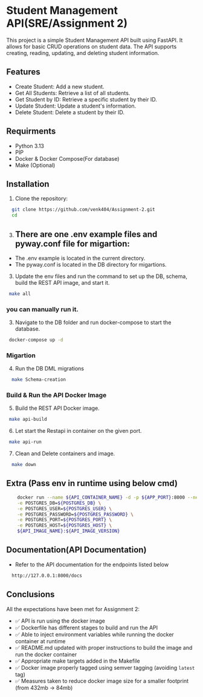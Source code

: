 
# Student Management API(SRE/Assignment 2)

This project is a simple Student Management API built using FastAPI. It allows for basic CRUD operations on student data. The API supports creating, reading, updating, and deleting student information.



## Features

- Create Student: Add a new student.
- Get All Students: Retrieve a list of all students.
- Get Student by ID: Retrieve a specific student by their ID.
- Update Student: Update a student's information.
- Delete Student: Delete a student by their ID.


## Requirments
- Python 3.13
- PIP
- Docker & Docker Compose(For database)
- Make (Optional)


## Installation
1) Clone the repository:

```bash
  git clone https://github.com/venk404/Assignment-2.git
  cd 
```
3) ## There are one .env example files and  pyway.conf file for migartion:

- The .env example is located in the current directory.
- The  pyway.conf is located in the DB directory for migartions.

3) Update the env files and run the command to set up the DB, schema, build the REST API image, and start it.
 ```bash
  make all
```
### you can manually run it.

3) Navigate to the DB folder and run docker-compose to start the database.
 ```bash
  docker-compose up -d
```

### Migartion
4) Run the DB DML migrations

```bash
  make Schema-creation
```

### Build & Run the API Docker Image

5) Build the REST API Docker image.
 ```bash
  make api-build
```

6) Let start the Restapi in container on the given port.
 ```bash
  make api-run
```

7) Clean and Delete containers and image.
```bash
  make down
``` 

## Extra (Pass env in runtime using below cmd)
```bash
	docker run --name ${API_CONTAINER_NAME} -d -p ${APP_PORT}:8000 --network ${DOCKER_NETWORK} \
	-e POSTGRES_DB=${POSTGRES_DB} \
	-e POSTGRES_USER=${POSTGRES_USER} \
	-e POSTGRES_PASSWORD=${POSTGRES_PASSWORD} \
	-e POSTGRES_PORT=${POSTGRES_PORT} \
	-e POSTGRES_HOST=${POSTGRES_HOST} \
	${API_IMAGE_NAME}:${API_IMAGE_VERSION}
```

## Documentation(API Documentation)

- Refer to the API documentation for the endpoints listed below
```bash
  http://127.0.0.1:8000/docs
```


## Conclusions

All the expectations have been met for Assignment 2:

- ✅ API is run using the docker image  
- ✅ Dockerfile has different stages to build and run the API  
- ✅ Able to inject environment variables while running the docker container at runtime  
- ✅ README.md updated with proper instructions to build the image and run the docker container  
- ✅ Appropriate make targets added in the Makefile  
- ✅ Docker image properly tagged using semver tagging (avoiding `latest` tag)  
- ✅ Measures taken to reduce docker image size for a smaller footprint  (from 432mb -> 84mb)
